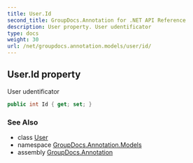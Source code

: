 ```yaml
---
title: User.Id
second_title: GroupDocs.Annotation for .NET API Reference
description: User property. User udentificator
type: docs
weight: 30
url: /net/groupdocs.annotation.models/user/id/
---
```

## User.Id property

User udentificator

```csharp
public int Id { get; set; }
```

### See Also

* class [User](../)
* namespace [GroupDocs.Annotation.Models](../../user/)
* assembly [GroupDocs.Annotation](../../../)


